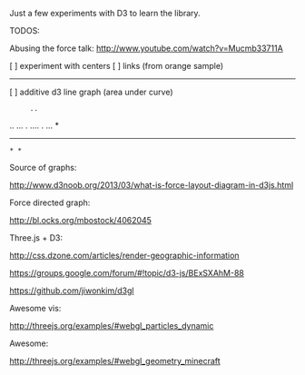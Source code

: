 Just a few experiments with D3 to learn the library. 

TODOS:



Abusing the force talk:
 http://www.youtube.com/watch?v=Mucmb33711A


 [  ] experiment with  centers
 [ ]  links (from orange sample)


-------
[ ] additive d3 line graph (area under curve)

         ..
..    ...  . 
  ....       . ...
 *
*  *   * 
    * * 
  

 Source of graphs:

 http://www.d3noob.org/2013/03/what-is-force-layout-diagram-in-d3js.html


Force directed graph:

http://bl.ocks.org/mbostock/4062045




Three.js + D3:

http://css.dzone.com/articles/render-geographic-information

https://groups.google.com/forum/#!topic/d3-js/BExSXAhM-88


https://github.com/jiwonkim/d3gl


Awesome vis:


http://threejs.org/examples/#webgl_particles_dynamic


Awesome:

http://threejs.org/examples/#webgl_geometry_minecraft 




